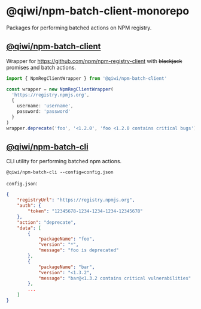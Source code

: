 # @qiwi/npm-batch-client-monorepo
Packages for performing batched actions on NPM registry.

## [@qiwi/npm-batch-client](https://github.com/qiwi/npm-batch-action/tree/master/packages/client)
Wrapper for https://github.com/npm/npm-registry-client with ~~blackjack~~ promises and batch actions.
```typescript
import { NpmRegClientWrapper } from '@qiwi/npm-batch-client'

const wrapper = new NpmRegClientWrapper(
  'https://registry.npmjs.org',
  {
    username: 'username',
    password: 'password'
  }
)
wrapper.deprecate('foo', '<1.2.0', 'foo <1.2.0 contains critical bugs')
```

## [@qiwi/npm-batch-cli](https://github.com/qiwi/npm-batch-action/tree/master/packages/cli)
CLI utility for performing batched npm actions.
```shell script
@qiwi/npm-batch-cli --config=config.json
```
`config.json`:
```json
{
    "registryUrl": "https://registry.npmjs.org",
    "auth": {
        "token": "12345678-1234-1234-1234-12345678"
    },
    "action": "deprecate",
    "data": [
        {
            "packageName": "foo",
            "version": "*",
            "message": "foo is deprecated"
        },
        {
            "packageName": "bar",
            "version": "<1.3.2",
            "message": "bar@<1.3.2 contains critical vulnerabilities"
        },
        ...
    ]
}
```

